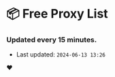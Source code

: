 # :package: Free Proxy List
### Updated every 15 minutes.

- Last updated: `2024-06-13 13:26`

:heart:
